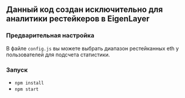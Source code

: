 ## Данный код создан исключительно для аналитики рестейкеров в EigenLayer

### Предварительная настройка
В файле `config.js` вы можете выбрать диапазон рестейканных eth у пользователей для подсчета статистики.

### Запуск 
- `npm install`
- `npm start` 
